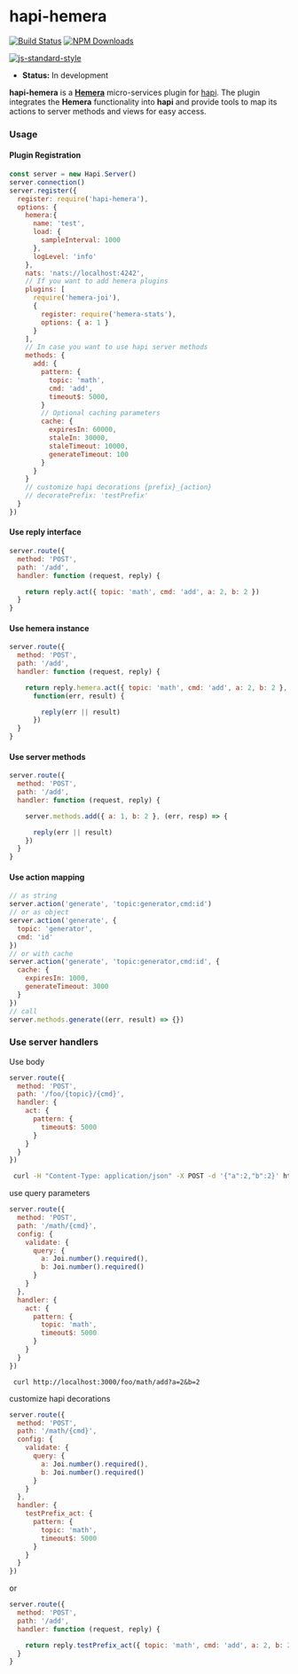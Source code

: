 # hapi-hemera
[![Build Status](https://travis-ci.org/hemerajs/hapi-hemera.svg?branch=master)](https://travis-ci.org/hemerajs/hapi-hemera)
[![NPM Downloads](https://img.shields.io/npm/dt/hapi-hemera.svg?style=flat)](https://www.npmjs.com/package/hapi-hemera)

[![js-standard-style](https://raw.githubusercontent.com/feross/standard/master/badge.png)](https://github.com/feross/standard)

- __Status:__ In development

**hapi-hemera** is a [**Hemera**](https://github.com/hemerajs/hemera) micro-services plugin
for [hapi](https://github.com/hapijs/hapi). The plugin integrates the **Hemera** functionality into
**hapi** and provide tools to map its actions to server methods and views for easy access.

### Usage

#### Plugin Registration

```js
const server = new Hapi.Server()
server.connection()
server.register({
  register: require('hapi-hemera'),
  options: {
    hemera:{
      name: 'test',
      load: {
        sampleInterval: 1000
      },
      logLevel: 'info'
    },
    nats: 'nats://localhost:4242',
    // If you want to add hemera plugins
    plugins: [
      require('hemera-joi'),
      {
        register: require('hemera-stats'),
        options: { a: 1 }
      }
    ],
    // In case you want to use hapi server methods
    methods: {
      add: {
        pattern: {
          topic: 'math',
          cmd: 'add',
          timeout$: 5000,
        }
        // Optional caching parameters
        cache: {
          expiresIn: 60000,
          staleIn: 30000,
          staleTimeout: 10000,
          generateTimeout: 100
        }
      }
    }
    // customize hapi decorations {prefix}_{action}
    // decoratePrefix: 'testPrefix'
  }
})
```

#### Use reply interface
```js
server.route({
  method: 'POST',
  path: '/add',
  handler: function (request, reply) {

    return reply.act({ topic: 'math', cmd: 'add', a: 2, b: 2 })
  }
}
```

#### Use hemera instance
```js
server.route({
  method: 'POST',
  path: '/add',
  handler: function (request, reply) {

    return reply.hemera.act({ topic: 'math', cmd: 'add', a: 2, b: 2 },
      function(err, result) {

        reply(err || result)
      })
  }
}
```

#### Use server methods
```js
server.route({
  method: 'POST',
  path: '/add',
  handler: function (request, reply) {

    server.methods.add({ a: 1, b: 2 }, (err, resp) => {

      reply(err || result)
    })
  }
}
```

#### Use action mapping
```js
// as string
server.action('generate', 'topic:generator,cmd:id')
// or as object
server.action('generate', {
  topic: 'generator',
  cmd: 'id'
})
// or with cache
server.action('generate', 'topic:generator,cmd:id', {
  cache: {
    expiresIn: 1000,
    generateTimeout: 3000
  }
})
// call
server.methods.generate((err, result) => {})
```

### Use server handlers

Use body
```js
server.route({
  method: 'POST',
  path: '/foo/{topic}/{cmd}',
  handler: {
    act: {
      pattern: {
        timeout$: 5000
      }
    }
  }
})
```

```sh
 curl -H "Content-Type: application/json" -X POST -d '{"a":2,"b":2}' http://localhost:3000/foo/math/add
```

use query parameters
```js
server.route({
  method: 'POST',
  path: '/math/{cmd}',
  config: {
    validate: {
      query: {
        a: Joi.number().required(),
        b: Joi.number().required()
      }
    }
  },
  handler: {
    act: {
      pattern: {
        topic: 'math',
        timeout$: 5000
      }
    }
  }
})
```
```curl
 curl http://localhost:3000/foo/math/add?a=2&b=2
```

customize hapi decorations

```js
server.route({
  method: 'POST',
  path: '/math/{cmd}',
  config: {
    validate: {
      query: {
        a: Joi.number().required(),
        b: Joi.number().required()
      }
    }
  },
  handler: {
    testPrefix_act: {
      pattern: {
        topic: 'math',
        timeout$: 5000
      }
    }
  }
})
```

or

```js
server.route({
  method: 'POST',
  path: '/add',
  handler: function (request, reply) {

    return reply.testPrefix_act({ topic: 'math', cmd: 'add', a: 2, b: 2 })
  }
}
```
